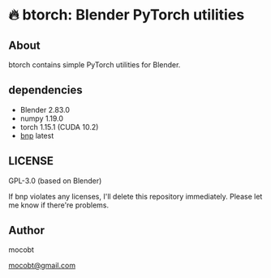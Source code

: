 # 🔥 btorch: Blender PyTorch utilities

## About
btorch contains simple PyTorch utilities for Blender.

## dependencies

- Blender 2.83.0
- numpy 1.19.0
- torch 1.15.1 (CUDA 10.2)
- [bnp](https://github.com/j20232/bnp) latest

## LICENSE

GPL-3.0 (based on Blender)

If bnp violates any licenses, I'll delete this repository immediately.
Please let me know if there're problems.

## Author

mocobt

mocobt@gmail.com
